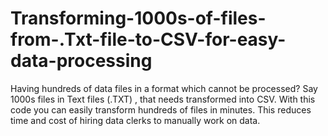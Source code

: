 # Transforming-1000s-of-files-from-.Txt-file-to-CSV-for-easy-data-processing
Having hundreds of data files in a format which cannot be processed? Say 1000s files in Text files (.TXT) , that needs transformed into CSV. With this code you can easily transform hundreds of files in minutes. This reduces time and cost of hiring data clerks to manually work on data. 
